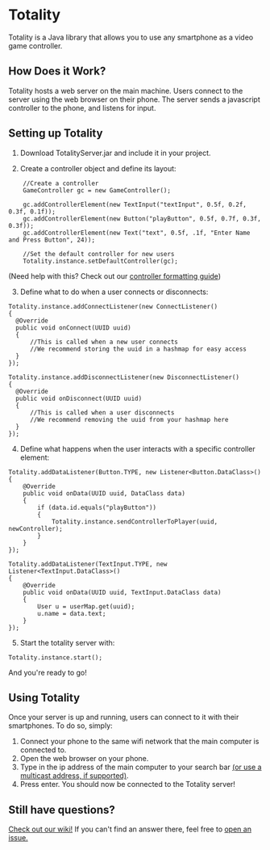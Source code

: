 # Totality
Totality is a Java library that allows you to use any smartphone as a video game controller.

## How Does it Work?
Totality hosts a web server on the main machine. Users connect to the server using the web browser on their phone. The server sends a javascript controller to the phone, and listens for input.

## Setting up Totality
1. Download TotalityServer.jar and include it in your project.

2. Create a controller object and define its layout:
```
    //Create a controller
    GameController gc = new GameController();

    gc.addControllerElement(new TextInput("textInput", 0.5f, 0.2f, 0.3f, 0.1f));
    gc.addControllerElement(new Button("playButton", 0.5f, 0.7f, 0.3f, 0.3f));
    gc.addControllerElement(new Text("text", 0.5f, .1f, "Enter Name and Press Button", 24));
  
    //Set the default controller for new users
    Totality.instance.setDefaultController(gc);
```
(Need help with this? Check out our [controller formatting guide](https://github.com/tommy1019/Totality/wiki/Controller-Formatting-Guide))

3. Define what to do when a user connects or disconnects:
```
Totality.instance.addConnectListener(new ConnectListener()
{
  @Override
  public void onConnect(UUID uuid)
  {
      //This is called when a new user connects
      //We recommend storing the uuid in a hashmap for easy access
  }
});

Totality.instance.addDisconnectListener(new DisconnectListener()
{
  @Override
  public void onDisconnect(UUID uuid)
  {
      //This is called when a user disconnects
      //We recommend removing the uuid from your hashmap here
  }
});
```

4. Define what happens when the user interacts with a specific controller element:
```
Totality.addDataListener(Button.TYPE, new Listener<Button.DataClass>()
{
	@Override
	public void onData(UUID uuid, DataClass data)
	{
		if (data.id.equals("playButton"))
		{
			Totality.instance.sendControllerToPlayer(uuid, newController);
		}
	}
});

Totality.addDataListener(TextInput.TYPE, new Listener<TextInput.DataClass>()
{
    @Override
    public void onData(UUID uuid, TextInput.DataClass data)
	{
		User u = userMap.get(uuid);
		u.name = data.text;
	}
});
```

5. Start the totality server with:
```
Totality.instance.start();
```

And you're ready to go!

## Using Totality
Once your server is up and running, users can connect to it with their smartphones. To do so, simply:
1. Connect your phone to the same wifi network that the main computer is connected to.
2. Open the web browser on your phone.
3. Type in the ip address of the main computer to your search bar [(or use a multicast address, if supported)](https://github.com/tommy1019/Totality/wiki/Multicast-DNS).
4. Press enter. You should now be connected to the Totality server!

## Still have questions?
[Check out our wiki!](https://github.com/tommy1019/Totality/wiki)
If you can't find an answer there, feel free to [open an issue.](https://github.com/tommy1019/Totality/issues)
